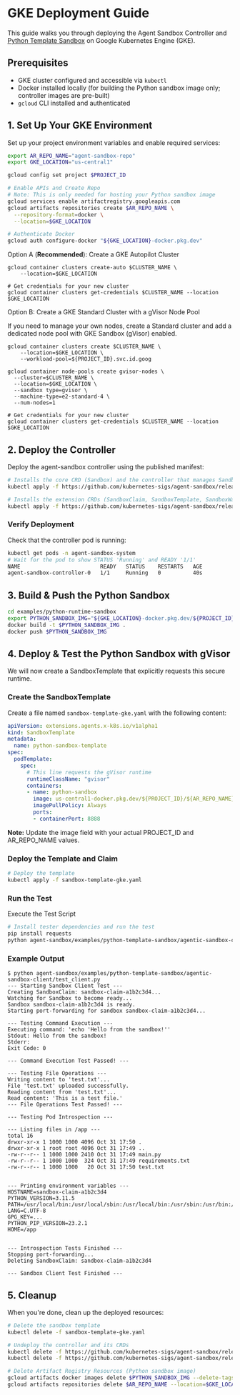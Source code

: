 # GKE Deployment Guide

This guide walks you through deploying the Agent Sandbox Controller and [Python Template Sandbox](examples/python-template-sandbox) on Google Kubernetes Engine (GKE).

## Prerequisites

- GKE cluster configured and accessible via `kubectl`
- Docker installed locally (for building the Python sandbox image only; controller images are pre-built)
- `gcloud` CLI installed and authenticated

## 1. Set Up Your GKE Environment

Set up your project environment variables and enable required services:

```bash
export AR_REPO_NAME="agent-sandbox-repo"
export GKE_LOCATION="us-central1"

gcloud config set project $PROJECT_ID

# Enable APIs and Create Repo
# Note: This is only needed for hosting your Python sandbox image
gcloud services enable artifactregistry.googleapis.com
gcloud artifacts repositories create $AR_REPO_NAME \
  --repository-format=docker \
  --location=$GKE_LOCATION

# Authenticate Docker
gcloud auth configure-docker "${GKE_LOCATION}-docker.pkg.dev"
```

Option A (**Recommended**): Create a GKE Autopilot Cluster
```
gcloud container clusters create-auto $CLUSTER_NAME \
    --location=$GKE_LOCATION

# Get credentials for your new cluster
gcloud container clusters get-credentials $CLUSTER_NAME --location $GKE_LOCATION
```

Option B: Create a GKE Standard Cluster with a gVisor Node Pool

If you need to manage your own nodes, create a Standard cluster and add a dedicated node pool with GKE Sandbox (gVisor) enabled.
```
gcloud container clusters create $CLUSTER_NAME \
    --location=$GKE_LOCATION \
    --workload-pool=${PROJECT_ID}.svc.id.goog

gcloud container node-pools create gvisor-nodes \
  --cluster=$CLUSTER_NAME \
  --location=$GKE_LOCATION \
  --sandbox type=gvisor \
  --machine-type=e2-standard-4 \
  --num-nodes=1

# Get credentials for your new cluster
gcloud container clusters get-credentials $CLUSTER_NAME --location $GKE_LOCATION
```

## 2. Deploy the Controller

Deploy the agent-sandbox controller using the published manifest:

```bash
# Installs the core CRD (Sandbox) and the controller that manages Sandbox resources.
kubectl apply -f https://github.com/kubernetes-sigs/agent-sandbox/releases/download/v0.1.0-rc.0/manifest.yaml

# Installs the extension CRDs (SandboxClaim, SandboxTemplate, SandboxWarmPool) and grants the necessary RBAC permissions to the main controller for managing them.
kubectl apply -f https://github.com/kubernetes-sigs/agent-sandbox/releases/download/v0.1.0-rc.0/extensions.yaml
```

### Verify Deployment

Check that the controller pod is running:

```bash
kubectl get pods -n agent-sandbox-system
# Wait for the pod to show STATUS 'Running' and READY '1/1'
NAME                         READY   STATUS    RESTARTS   AGE
agent-sandbox-controller-0   1/1     Running   0          40s
```

## 3. Build & Push the Python Sandbox

```bash
cd examples/python-runtime-sandbox
export PYTHON_SANDBOX_IMG="${GKE_LOCATION}-docker.pkg.dev/${PROJECT_ID}/${AR_REPO_NAME}/sandbox-runtime:latest"
docker build -t $PYTHON_SANDBOX_IMG .
docker push $PYTHON_SANDBOX_IMG
```

## 4. Deploy & Test the Python Sandbox with gVisor

We will now create a SandboxTemplate that explicitly requests this secure runtime.

### Create the SandboxTemplate

Create a file named `sandbox-template-gke.yaml` with the following content:

```yaml
apiVersion: extensions.agents.x-k8s.io/v1alpha1
kind: SandboxTemplate
metadata:
  name: python-sandbox-template
spec:
  podTemplate:
    spec:
      # This line requests the gVisor runtime
      runtimeClassName: "gvisor"
      containers:
      - name: python-sandbox
        image: us-central1-docker.pkg.dev/${PROJECT_ID}/${AR_REPO_NAME}/sandbox-runtime:latest
        imagePullPolicy: Always
        ports:
        - containerPort: 8888
```

**Note:** Update the image field with your actual PROJECT_ID and AR_REPO_NAME values.


### Deploy the Template and Claim

```bash
# Deploy the template
kubectl apply -f sandbox-template-gke.yaml
```

### Run the Test

Execute the Test Script
```bash
# Install tester dependencies and run the test
pip install requests
python agent-sandbox/examples/python-template-sandbox/agentic-sandbox-client/test_client.py
```

### Example Output

```
$ python agent-sandbox/examples/python-template-sandbox/agentic-sandbox-client/test_client.py
--- Starting Sandbox Client Test ---
Creating SandboxClaim: sandbox-claim-a1b2c3d4...
Watching for Sandbox to become ready...
Sandbox sandbox-claim-a1b2c3d4 is ready.
Starting port-forwarding for sandbox sandbox-claim-a1b2c3d4...

--- Testing Command Execution ---
Executing command: 'echo 'Hello from the sandbox!''
Stdout: Hello from the sandbox!
Stderr: 
Exit Code: 0

--- Command Execution Test Passed! ---

--- Testing File Operations ---
Writing content to 'test.txt'...
File 'test.txt' uploaded successfully.
Reading content from 'test.txt'...
Read content: 'This is a test file.'
--- File Operations Test Passed! ---

--- Testing Pod Introspection ---

--- Listing files in /app ---
total 16
drwxr-xr-x 1 1000 1000 4096 Oct 31 17:50 .
drwxr-xr-x 1 root root 4096 Oct 31 17:49 ..
-rw-r--r-- 1 1000 1000 2410 Oct 31 17:49 main.py
-rw-r--r-- 1 1000 1000  324 Oct 31 17:49 requirements.txt
-rw-r--r-- 1 1000 1000   20 Oct 31 17:50 test.txt


--- Printing environment variables ---
HOSTNAME=sandbox-claim-a1b2c3d4
PYTHON_VERSION=3.11.5
PATH=/usr/local/bin:/usr/local/sbin:/usr/local/bin:/usr/sbin:/usr/bin:/sbin:/bin
LANG=C.UTF-8
GPG_KEY=...
PYTHON_PIP_VERSION=23.2.1
HOME=/app


--- Introspection Tests Finished ---
Stopping port-forwarding...
Deleting SandboxClaim: sandbox-claim-a1b2c3d4

--- Sandbox Client Test Finished ---
```

## 5. Cleanup

When you're done, clean up the deployed resources:

```bash
# Delete the sandbox template
kubectl delete -f sandbox-template-gke.yaml

# Undeploy the controller and its CRDs
kubectl delete -f https://github.com/kubernetes-sigs/agent-sandbox/releases/download/v0.1.0-rc.0/extensions.yaml
kubectl delete -f https://github.com/kubernetes-sigs/agent-sandbox/releases/download/v0.1.0-rc.0/manifest.yaml

# Delete Artifact Registry Resources (Python sandbox image)
gcloud artifacts docker images delete $PYTHON_SANDBOX_IMG --delete-tags --quiet
gcloud artifacts repositories delete $AR_REPO_NAME --location=$GKE_LOCATION --quiet
```
